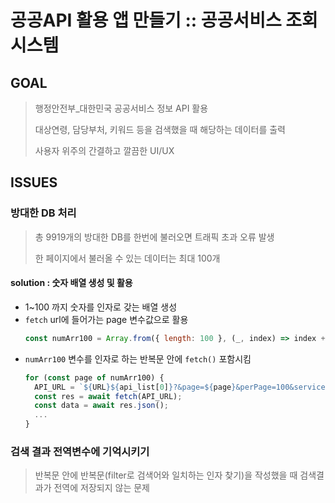 # 공공API 활용 앱 만들기 :: 공공서비스 조회 시스템

## GOAL
> 행정안전부_대한민국 공공서비스 정보 API 활용
> 
> 대상연령, 담당부처, 키워드 등을 검색했을 때 해당하는 데이터를 출력
> 
> 사용자 위주의 간결하고 깔끔한 UI/UX

## ISSUES

### 방대한 DB 처리
> 총 9919개의 방대한 DB를 한번에 불러오면 트래픽 초과 오류 발생
>
> 한 페이지에서 불러올 수 있는 데이터는 최대 100개

#### solution :  숫자 배열 생성 및 활용
- 1~100 까지 숫자를 인자로 갖는 배열 생성
- `fetch` url에 들어가는 page 변수값으로 활용
  ```javascript
  const numArr100 = Array.from({ length: 100 }, (_, index) => index + 1);
  ```
- `numArr100` 변수를 인자로 하는 반복문 안에 `fetch()` 포함시킴
  ```javascript
  for (const page of numArr100) {
    API_URL = `${URL}${api_list[0]}?&page=${page}&perPage=100&serviceKey=${API_KEY}`;
    const res = await fetch(API_URL);
    const data = await res.json();
    ...
  }
  ```

### 검색 결과 전역변수에 기억시키기
> 반복문 안에 반복문(filter로 검색어와 일치하는 인자 찾기)을 작성했을 때 검색결과가 전역에 저장되지 않는 문제
>
> 
